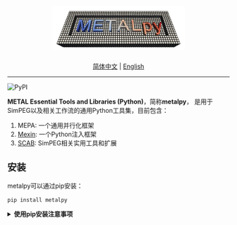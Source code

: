 <h1 align="center">
<img src="./branding/logo/metalpylogo.png" width="300" alt="METALpy">
</h1>

<div align="center">

[简体中文](README.zh_CN.md) | [English](README.md)

</div>

-------------
![PyPI](https://img.shields.io/pypi/v/metalpy)

**METAL Essential Tools and Libraries (Python)**，简称**metalpy**，
是用于SimPEG以及相关工作流的通用Python工具集，目前包含：
1. MEPA: 一个通用并行化框架
2. [Mexin](metalpy/mexin/README.zh_CN.md): 一个Python注入框架
3. [SCAB](metalpy/scab/README.zh_CN.md): SimPEG相关实用工具和扩展

安装
------------
metalpy可以通过pip安装：

```console
pip install metalpy
```

<details><summary><b>使用pip安装注意事项</b></summary>
<p>

metalpy包含针对SimPEG的扩展SCAB，像这样使用`pip`进行安装时*不会*安装SCAB相关的额外依赖：

```console
pip install metalpy
```

其他支持的安装参数包括：

```console
pip install "metalpy[scab]"      # 额外安装SCAB模块需要的依赖
pip install "metalpy[tests]"     # 安装测试需要的依赖
pip install "metalpy[docs]"      # 安装文档生成需要的依赖
pip install "metalpy[complete]"  # 安装全部可选依赖
pip install "metalpy[dev]"       # 安装开发所需依赖
```

</p>
</details>
